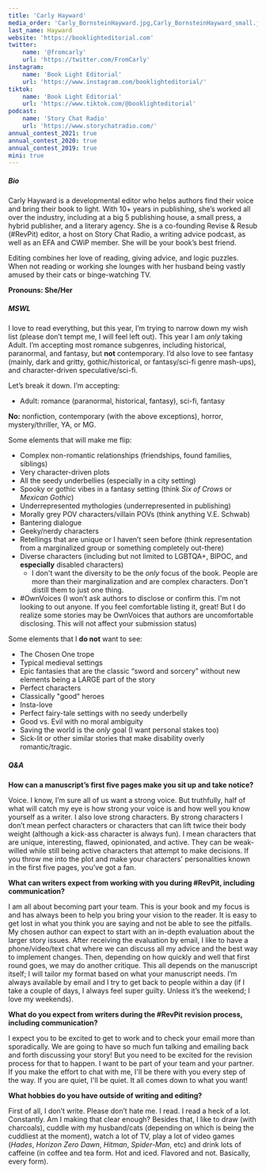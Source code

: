 ```yaml
---
title: 'Carly Hayward'
media_order: 'Carly_BornsteinHayward.jpg,Carly_BornsteinHayward_small.jpg'
last_name: Hayward
website: 'https://booklighteditorial.com'
twitter:
    name: '@fromcarly'
    url: 'https://twitter.com/FromCarly'
instagram:
    name: 'Book Light Editorial'
    url: 'https://www.instagram.com/booklighteditorial/'
tiktok:
    name: 'Book Light Editorial'
    url: 'https://www.tiktok.com/@booklighteditorial'
podcast:
    name: 'Story Chat Radio'
    url: 'https://www.storychatradio.com/'
annual_contest_2021: true
annual_contest_2020: true
annual_contest_2019: true
mini: true
---
```


##### Bio

Carly Hayward is a developmental editor who helps authors find their voice and bring their book to light. With 10+ years in publishing, she’s worked all over the industry, including at a big 5 publishing house, a small press, a hybrid publisher, and a literary agency. She is a co-founding Revise & Resub (#RevPit) editor, a host on Story Chat Radio, a writing advice podcast, as well as an EFA and CWiP member. She will be your book’s best friend.

Editing combines her love of reading, giving advice, and logic puzzles. When not reading or working she lounges with her husband being vastly amused by their cats or binge-watching TV.

**Pronouns: She/Her**

##### MSWL
I love to read everything, but this year, I’m trying to narrow down my wish list (please don’t tempt me, I will feel left out). This year I am _only_ taking Adult. I’m accepting most romance subgenres, including historical, paranormal, and fantasy, but **not** contemporary. I’d also love to see fantasy (mainly, dark and gritty, gothic/historical, or fantasy/sci-fi genre mash-ups), and character-driven speculative/sci-fi.

Let’s break it down. I’m accepting:
 * Adult: romance (paranormal, historical, fantasy), sci-fi, fantasy

**No:** nonfiction, contemporary (with the above exceptions), horror, mystery/thriller, YA, or MG.

Some elements that will make me flip: 
 * Complex non-romantic relationships (friendships, found families, siblings)
 * Very character-driven plots
 * All the seedy underbellies (especially in a city setting)
 * Spooky or gothic vibes in a fantasy setting (think _Six of Crows_ or _Mexican Gothic_)
 * Underrepresented mythologies (underrepresented in publishing)
 * Morally grey POV characters/villain POVs (think anything V.E. Schwab)
 * Bantering dialogue
 * Geeky/nerdy characters
 * Retellings that are unique or I haven’t seen before (think representation from a marginalized group or something completely out-there)
 * Diverse characters (including but not limited to LGBTQA+, BIPOC, and **especially** disabled characters)
	 * I don't want the diversity to be the _only_ focus of the book. People are more than their marginalization and are complex characters. Don't distill them to just one thing.
 * \#OwnVoices (I won’t ask authors to disclose or confirm this. I'm not looking to out anyone. If you feel comfortable listing it, great! But I do realize some stories may be OwnVoices that authors are uncomfortable disclosing. This will not affect your submission status)

Some elements that I **do not** want to see: 
 * The Chosen One trope
 * Typical medieval settings
 * Epic fantasies that are the classic “sword and sorcery” without new elements being a LARGE part of the story
 * Perfect characters
 * Classically "good" heroes
 * Insta-love
 * Perfect fairy-tale settings with no seedy underbelly
 * Good vs. Evil with no moral ambiguity
 * Saving the world is the _only_ goal (I want personal stakes too)
 * Sick-lit or other similar stories that make disability overly romantic/tragic.

##### Q&A

**How can a manuscript’s first five pages make you sit up and take notice?**

Voice. I know, I’m sure all of us want a strong voice. But truthfully, half of what will catch my eye is how strong your voice is and how well you know yourself as a writer. I also love strong characters. By strong characters I don’t mean perfect characters or characters that can lift twice their body weight (although a kick-ass character is always fun). I mean characters that are unique, interesting, flawed, opinionated, and active. They can be weak-willed while still being active characters that attempt to make decisions. If you throw me into the plot and make your characters' personalities known in the first five pages, you’ve got a fan.

**What can writers expect from working with you during #RevPit, including communication?**

I am all about becoming part your team. This is your book and my focus is and has always been to help you bring your vision to the reader. It is easy to get lost in what you think you are saying and not be able to see the pitfalls. My chosen author can expect to start with an in-depth evaluation about the larger story issues. After receiving the evaluation by email, I like to have a phone/video/text chat where we can discuss all my advice and the best way to implement changes. Then, depending on how quickly and well that first round goes, we may do another critique. This all depends on the manuscript itself; I will tailor my format based on what your manuscript needs. I’m always available by email and I try to get back to people within a day (if I take a couple of days, I always feel super guilty. Unless it’s the weekend; I love my weekends).

**What do you expect from writers during the #RevPit revision process, including communication?**

I expect you to be excited to get to work and to check your email more than sporadically. We are going to have so much fun talking and emailing back and forth discussing your story! But you need to be excited for the revision process for that to happen. I want to be part of your team and your partner. If you make the effort to chat with me, I'll be there with you every step of the way. If you are quiet, I'll be quiet. It all comes down to what you want!

**What hobbies do you have outside of writing and editing?**

First of all, I don’t write. Please don’t hate me. I read. I read a heck of a lot. Constantly. Am I making that clear enough? Besides that, I like to draw (with charcoals), cuddle with my husband/cats (depending on which is being the cuddliest at the moment), watch a lot of TV, play a lot of video games (_Hades_, _Horizon Zero Dawn_, _Hitman_, _Spider-Man_, etc) and drink lots of caffeine (in coffee and tea form. Hot and iced. Flavored and not. Basically, every form).
